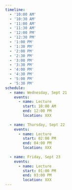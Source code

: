 ```yaml
---
timeline:
  - '10:00 AM'
  - '10:30 AM'
  - '11:00 AM'
  - '11:30 AM'
  - '12:00 PM'
  - '12:30 PM'
  - '1:00 PM'
  - '1:30 PM'
  - '2:00 PM'
  - '2:30 PM'
  - '3:00 PM'
  - '3:30 PM'
  - '4:00 PM'
  - '4:30 PM'
  - '5:00 PM'
  - '5:30 PM'
schedule:
  - name: Wednesday, Sept 21
    events:
      - name: Lecture
        start: 10:00 AM
        end: 12:00 PM
        location: XXX
        
  - name: Thursday, Sept 22
    events:
      - name: Lecture
        start: 02:00 PM
        end: 04:00 PM
        location: XXX
        
  - name: Friday, Sept 23
    events:
      - name: Lecture
        start: 01:00 PM
        end: 03:00 PM
        location: XXX
---
```

